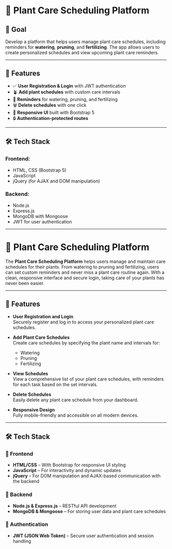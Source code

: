 # 🌿 Plant Care Scheduling Platform

## 📝 Goal

Develop a platform that helps users manage plant care schedules, including reminders for **watering**, **pruning**, and **fertilizing**. The app allows users to create personalized schedules and view upcoming plant care reminders.

---

## 🚀 Features

- ✅ **User Registration & Login** with JWT authentication
- 🪴 **Add plant schedules** with custom care intervals
- 📆 **Reminders** for watering, pruning, and fertilizing
- 🗑️ **Delete schedules** with one click
- 📱 **Responsive UI** built with Bootstrap 5
- 🔒 **Authentication-protected routes**

---

## 🛠️ Tech Stack

### Frontend:
- HTML, CSS (Bootstrap 5)
- JavaScript
- jQuery (for AJAX and DOM manipulation)

### Backend:
- Node.js
- Express.js
- MongoDB with Mongoose
- JWT for user authentication

---











# 🌱 Plant Care Scheduling Platform

The **Plant Care Scheduling Platform** helps users manage and maintain care schedules for their plants. From watering to pruning and fertilizing, users can set custom reminders and never miss a plant care routine again. With a clean, responsive interface and secure login, taking care of your plants has never been easier.

---

## 🚀 Features

- **User Registration and Login**  
  Securely register and log in to access your personalized plant care schedules.

- **Add Plant Care Schedules**  
  Create care schedules by specifying the plant name and intervals for:
  - Watering
  - Pruning
  - Fertilizing

- **View Schedules**  
  View a comprehensive list of your plant care schedules, with reminders for each task based on the set intervals.

- **Delete Schedules**  
  Easily delete any plant care schedule from your dashboard.

- **Responsive Design**  
  Fully mobile-friendly and accessible on all modern devices.

---

## 🛠 Tech Stack

### 🔹 Frontend
- **HTML/CSS** – With Bootstrap for responsive UI styling  
- **JavaScript** – For interactivity and dynamic updates  
- **jQuery** – For DOM manipulation and AJAX-based communication with the backend

### 🔸 Backend
- **Node.js & Express.js** – RESTful API development  
- **MongoDB & Mongoose** – For storing user data and plant care schedules

### 🔐 Authentication
- **JWT (JSON Web Token)** – Secure user authentication and session handling

